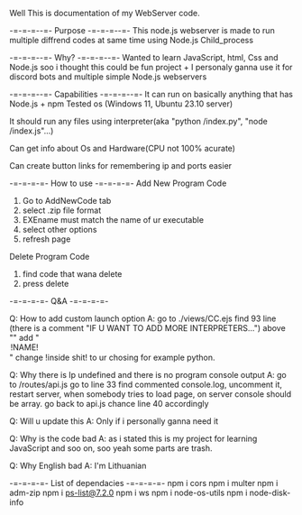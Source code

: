 Well This is documentation of my WebServer code.

-=-=-=--=- Purpose -=-=-=--=-
This node.js webserver is made to run multiple diffrend codes at same time using Node.js Child_process 

-=-=-=--=- Why? -=-=-=--=-
Wanted to learn JavaScript, html, Css and Node.js soo i thought this could be fun project + I personaly ganna use it for discord bots and multiple simple Node.js webservers


-=-=-=--=- Capabilities -=-=-=--=-
It can run on basically anything that has Node.js + npm
Tested os (Windows 11, Ubuntu 23.10 server)

It should run any files using interpreter(aka "python /index.py", "node /index.js"...)

Can get info about Os and Hardware(CPU not 100% acurate)

Can create button links for remembering ip and ports easier

-=-=-=-=- How to use -=-=-=-=-
Add New Program Code
1. Go to AddNewCode tab
2. select .zip file format
3. EXEname must match the name of ur executable
4. select other options
5. refresh page

Delete Program Code
1. find code that wana delete
2. press delete

-=-=-=-=- Q&A -=-=-=-=-

Q: How to add custom launch option
A: go to ./views/CC.ejs find 93 line (there is a comment "IF U WANT TO ADD MORE INTERPRETERS...") above "</select>" add "<option value="!HERE SHOULD BE UR INTERPRETER NAME!">!NAME!</option>" change !inside shit! to ur chosing for example python.

Q: Why there is Ip undefined and there is no program console output
A: go to /routes/api.js go to line 33 find commented console.log, uncomment it, restart server, when somebody tries to load page, on server console should be array. go back to api.js chance line 40 accordingly

Q: Will u update this
A: Only if i personally ganna need it

Q: Why is the code bad
A: as i stated this is my project for learning JavaScript and soo on, soo yeah some parts are trash.

Q: Why English bad
A: I'm Lithuanian

-=-=-=-=- List of dependacies -=-=-=-=-
npm i cors
npm i multer
npm i adm-zip
npm i ps-list@7.2.0
npm i ws
npm i node-os-utils
npm i node-disk-info
